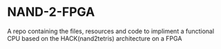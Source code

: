# NAND-2-FPGA


A repo containing the files, resources and code to impliment a functional CPU based on the HACK(nand2tetris) architecture on a FPGA

